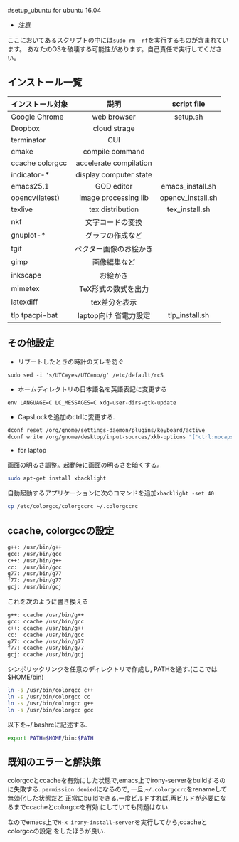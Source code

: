 #setup_ubuntu for ubuntu 16.04

- *注意*

ここにおいてあるスクリプトの中には`sudo rm -rf`を実行するものが含まれています。
あなたのOSを破壊する可能性があります。自己責任で実行してください。

## インストール一覧

|インストール対象|説明                  |script file      |
|---------------|:--------------------:|:---------------:|
|Google Chrome  |web browser           |setup.sh         |
|Dropbox        |cloud strage          |                 |
|terminator     |CUI                   |                 |
|cmake          |compile command       |                 |
|ccache colorgcc|accelerate compilation|                 |
|indicator-*    |display computer state|                 |
|emacs25.1      |GOD editor            |emacs_install.sh | 
|opencv(latest) |image processing lib  |opencv_install.sh|
|texlive        |tex distribution      |tex_install.sh   |
|nkf            |文字コードの変換       |                 |
|gnuplot-*      |グラフの作成など       |                 |
|tgif           |ベクター画像のお絵かき |                 |
|gimp           |画像編集など           |                 |
|inkscape       |お絵かき               |                 |
|mimetex        |TeX形式の数式を出力    |                 |
|latexdiff      |tex差分を表示          |                 |
|tlp tpacpi-bat |laptop向け 省電力設定  |tlp_install.sh   |


## その他設定
- リブートしたときの時計のズレを防ぐ

`sudo sed -i 's/UTC=yes/UTC=no/g' /etc/default/rcS`

- ホームディレクトリの日本語名を英語表記に変更する

`env LANGUAGE=C LC_MESSAGES=C xdg-user-dirs-gtk-update`

- CapsLockを追加のctrlに変更する.

```sh
dconf reset /org/gnome/settings-daemon/plugins/keyboard/active
dconf write /org/gnome/desktop/input-sources/xkb-options "['ctrl:nocaps']"
```

- for laptop

画面の明るさ調整。起動時に画面の明るさを暗くする。　

```sh
sudo apt-get install xbacklight
```

自動起動するアプリケーションに次のコマンドを追加`xbacklight -set 40`


```sh
cp /etc/colorgcc/colorgccrc ~/.colorgccrc
```

## ccache, colorgccの設定

```sh  
g++: /usr/bin/g++  
gcc: /usr/bin/gcc  
c++: /usr/bin/g++  
cc:  /usr/bin/gcc  
g77: /usr/bin/g77  
f77: /usr/bin/g77  
gcj: /usr/bin/gcj  
```

これを次のように書き換える

```sh  
g++: ccache /usr/bin/g++  
gcc: ccache /usr/bin/gcc  
c++: ccache /usr/bin/g++  
cc:  ccache /usr/bin/gcc  
g77: ccache /usr/bin/g77  
f77: ccache /usr/bin/g77  
gcj: ccache /usr/bin/gcj  
```  


シンボリックリンクを任意のディレクトリで作成し,
PATHを通す.(ここでは$HOME/bin)
```sh  
ln -s /usr/bin/colorgcc c++  
ln -s /usr/bin/colorgcc cc  
ln -s /usr/bin/colorgcc g++  
ln -s /usr/bin/colorgcc gcc  
```  

以下を~/.bashrcに記述する.
```sh  
export PATH=$HOME/bin:$PATH  
```

## 既知のエラーと解決策

colorgccとccacheを有効にした状態で,emacs上でirony-serverをbuildするのに失敗する.
`permission denied`になるので, 一旦,`~/.colorgccrc`をrenameして無効化した状態だと
正常にbuildできる.一度ビルドすれば,再ビルドが必要になるまでccacheとcolorgccを有効
にしていても問題はない.

なのでemacs上で`M-x irony-install-server`を実行してから,ccacheとcolorgccの設定
をしたほうが良い.

